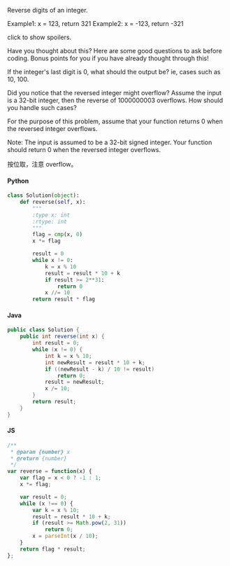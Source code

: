 Reverse digits of an integer.

Example1: x = 123, return 321
Example2: x = -123, return -321

click to show spoilers.

Have you thought about this?
Here are some good questions to ask before coding. Bonus points for you if you have already thought through this!

If the integer's last digit is 0, what should the output be? ie, cases such as 10, 100.

Did you notice that the reversed integer might overflow? Assume the input is a 32-bit integer, then the reverse of 1000000003 overflows. How should you handle such cases?

For the purpose of this problem, assume that your function returns 0 when the reversed integer overflows.

Note:
The input is assumed to be a 32-bit signed integer. Your function should return 0 when the reversed integer overflows.

按位取，注意 overflow。

#### Python

```python
class Solution(object):
    def reverse(self, x):
        """
        :type x: int
        :rtype: int
        """
        flag = cmp(x, 0)
        x *= flag

        result = 0
        while x != 0:
            k = x % 10
            result = result * 10 + k
            if result >= 2**31:
                return 0
            x //= 10
        return result * flag
```

#### Java

```java
public class Solution {
    public int reverse(int x) {
        int result = 0;
        while (x != 0) {
            int k = x % 10;
            int newResult = result * 10 + k;
            if ((newResult - k) / 10 != result)
                return 0;
            result = newResult;
            x /= 10;
        }
        return result;
    }
}
```

#### JS

```javascript
/**
 * @param {number} x
 * @return {number}
 */
var reverse = function(x) {
    var flag = x < 0 ? -1 : 1;
    x *= flag;

    var result = 0;
    while (x !== 0) {
        var k = x % 10;
        result = result * 10 + k;
        if (result >= Math.pow(2, 31))
            return 0;
        x = parseInt(x / 10);
    }
    return flag * result;
};
```
